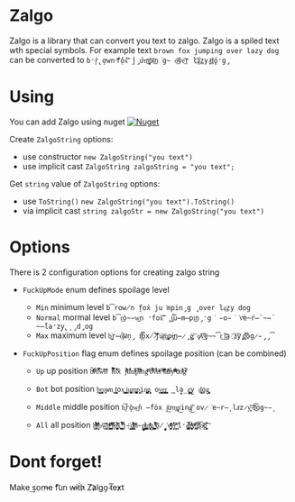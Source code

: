 # Zalgo
Zalgo is a library that can convert you text to zalgo. Zalgo is a spiled text wth special symbols. For example text `brown fox jumping over lazy dog` can be converted to `b̛̕ŗ̢ơ̧wn ̵͝͏f̨̕ó̕x̛͠ ̕j̡́ưm̨͜͞p̷̀͝i͘͜n͘g̴ o̶͟͠v̕e͢͝r l҉͞ą́͜zy ̸̧͜d̨́ǫ̛g̡`

# Using
You can add Zalgo using nuget <a href="https://www.nuget.org/packages/Zalgo/" rel="nofollow"><img alt="Nuget" src="https://img.shields.io/nuget/v/Zalgo"></a>

Create `ZalgoString` options:
- use constructor `new ZalgoString("you text")`
- use implicit cast `ZalgoString zalgoString = "you text";`

Get `string` value of `ZalgoString` options:
- use `ToString()` `new ZalgoString("you text").ToString()`
- via implicit cast `string zalgoStr = new ZalgoString("you text")`

# Options
There is 2 configuration options for creating zalgo string

* `FuckUpMode` enum defines spoilage level
  * `Min` minimum level `b͡row̸n f̧ox̕ ju͘mpin̡g ̡over la͟zy dog`
  * `Normal` mormal level `b͡r͟ò̴̵w͜n ̛fox̀͡͠ ̡j̡͠͝u̶m̶͏pi͜n̡̛g͘ ̵o̵͘͘v͞è̴ŕ̶̕ ̴̶́la̛zy̧̢̧ ̡d̡og`
  * `Max` maximum level `b̢̕͜r̶ó̡́̕͞wņ̡͏ f̸̡̛͠͞o̧x̸̀ ̷̀͡͞͠jú̷̢͞m̧̢͜͏pì̶̡͢n͏̶̷̡̨ģ̵̡̕͞ ǫ̷̛͞v͟͡ȩ̴̴͡r͟ ͠l͏͢͟a͘҉ź͠y ̡̧͜d͞҉̕òg̷̵̡̡͡`

* `FuckUpPosition` flag enum defines spoilage position (can be combined)
  * `Up` up position `b͐̃ͧͨ̒̏̓̆ͨr̉̑̊ͤo͒̿͑̈́͌w͛̂̔ͦ̒̔n̽̂̈́͐ͥ ́̅̍̐̑̏f̃̐̈̿͋͗ͦo͒̽̔͌x̄ ̃jͫ́ͩ̎u̽̓͑͋̈̾̊̇mͯ̅̔ͭ̽ṕ̽̓́͛ͤ͂̎i͋ͥͩ̓͛ngͫͭ͊ ̃̾ͬö́͑̎̅̇̉̾ͯͦv͋̆ͥ̽ͬe̽ͦͧͤr͌ ̾ͭͦ͐̑ͯl͊͂̍̊̇̔ͯ͊̐aͩ͑͂̒̃͂ͬz̓͑ͨ̉ͨyͣͮ͐̄ͬ͊ ́ͤͫ̈ͪ̌͊dͬo͌̓ͨ̾ͧ͐gͣ̀̅̐ͮ`

  * `Bot` bot position `b̲̭͇͇̯r̹̬̹̯̻̞͙o̥̩̜̟ͅwn͕ ͉̥f̘͎̘͕̯̳͎̰͍ox̺͓ ̥̬̖̺̺͇j͔͖ṵ̮̥͎̼̺̥m̟̞̱̺̻̺͙͓͓p͍̯̦͈̗̙i̤n͉̫̖͈̺̪̦g̯̟͕̙ ov̲͙̳̟͇̫͓e͓͕̥͖̙̤̝̭̳r̳̞̖̹̣̘̠͖ ̳la̟̮̲̤̘̠̭z̞̼̤͕͈͇̫y̫ d̮̦̠̣͎͓ͅo̪̜g̙̮͉͓͈̠͎͍̯`
    
  * `Middle` middle position `b̢͝r̀ò̧w͘͢n̕ ̶́fo̕x j̕͟ưm̢͢p̕͜ing̸͜͡ ov̷͘e̴r̶̨ la͞z̷y̧̨͠ ̶͘͝d̀͜͠og̴̵̨`
  
  * `All` all position `b̤̹̰̩͓͎ͯ͗ͫ̍̉̑̐ͭ̍́ͅr̝̣̟̹͉̣̅ͥ̑͒̑ͦͅọ͝w̤͇̱̞̝̎̋̔͑͂̕n̵͓̹̯̺̭͎͑̅ͣͭͮ͛͡ ͎͈͖͚̯̖̯̙͒ͥ͑̎͗̌ͯf̶̜̜̎ͮ̅̒o͙̪̺̖̺͉̙ͣ̓̃͛̂̈́̾x͎̝̫̞̂ ̰͚̗̼̰̞̆ͥ̏͑̿ͮ̌̃͗̀̀j̵́҉̭̮u̢̬͇̤͇̳̟̳̣ͮ͌́̽ͬ̓͝ḿ̴̻̠̙̞̦p̵̡̱͍̹̯̺̼͈̐ͧ͜i͓̙͇̥n̮̯̹ͪ̑̇ͥ̊͗g̡͙͍̮̣͉̭̺ͅ ̨̖͓̠̹̝̣̆́ͧ̈̅̒͛͊ͥ͢͡o̸̰̗̻͘v̴̬̖̙͚̜̭̖̮̒ͤͫ̇̋̓ͥ͘e̦̦͙͒̈̔̾ͅṟ̝̙̘ͫ͌ ͚̹̌͘l̛̮̰̺̠a̼̘̜͚͚̝̓̿ͭ̾̊z̓ͯ̓͛ͮ͛҉̩̗͚͎͔͕̤͎̹yͫͩ҉̞̝ ̅҉͕͎͚̙͝d̼̖͑̀͝o̴̸̩͠ģ̟͎̫̹͖̩̬̘͋̒̐͠`
  
# Dont forget!
Make ͢som̶e ́f͡un ͏w̶it́h̷ Z͡a̷lgo̡ ̴t͞e̕x̷t
